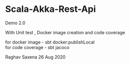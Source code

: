 # Scala-Akka-Rest-Api

Demo 2.0

With Unit test , Docker image creation and code  coverage

for docker image - sbt docker:publishLocal <br>
for code coverage - sbt jacoco


Raghav Saxena
26 Aug 2020
